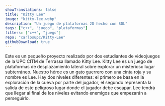 ```yaml
---
showTranslations: false
title: "Kitty Lee"
image: "kitty-lee.webp"
description: "Un juego de plataformas 2D hecho con SDL"
tags: ["c++", "juego", "plataformas"]
filters: ["c++", "juego"]
repo: "carlosupc/Kitty-Lee"
githubDownload: true
---
```

Este es un pequeño proyecto realizado por dos estudiantes de videojuegos de la UPC CITM de Terrassa llamado Kitty Lee. Kitty Lee es un juego de plataformas de desplazamiento lateral sobre explorar un misterioso lugar subterráneo. Nuestro héroe es un gato guerrero con una cinta roja y su nombre es Lee. Hay dos niveles diferentes: el primero se basa en la exploración de la cueva por parte del jugador, el segundo representa la salida de este peligroso lugar donde el jugador debe escapar. Lee tendrá que llegar al final de los niveles evitando enemigos que empezarán a perseguirlo.
